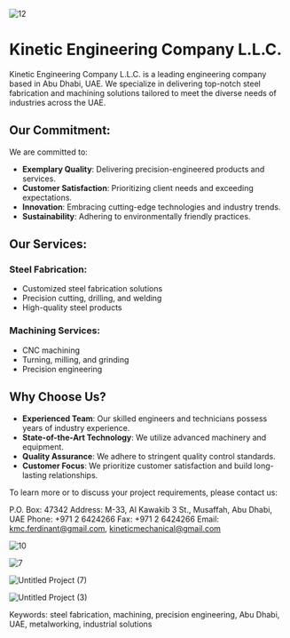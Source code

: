 ![12](https://github.com/user-attachments/assets/a79172cb-8a39-445d-8d22-dff194bd5d28)
# Kinetic Engineering Company L.L.C.

Kinetic Engineering Company L.L.C. is a leading engineering company based in Abu Dhabi, UAE. We specialize in delivering top-notch steel fabrication and machining solutions tailored to meet the diverse needs of industries across the UAE.

## Our Commitment:

We are committed to:
- **Exemplary Quality**: Delivering precision-engineered products and services.
- **Customer Satisfaction**: Prioritizing client needs and exceeding expectations.
- **Innovation**: Embracing cutting-edge technologies and industry trends.
- **Sustainability**: Adhering to environmentally friendly practices.

## Our Services:

### Steel Fabrication:
- Customized steel fabrication solutions
- Precision cutting, drilling, and welding
- High-quality steel products

### Machining Services:
- CNC machining
- Turning, milling, and grinding
- Precision engineering

## Why Choose Us?
- **Experienced Team**: Our skilled engineers and technicians possess years of industry experience.
- **State-of-the-Art Technology**: We utilize advanced machinery and equipment.
- **Quality Assurance**: We adhere to stringent quality control standards.
- **Customer Focus**: We prioritize customer satisfaction and build long-lasting relationships.



To learn more or to discuss your project requirements, please contact us:

P.O. Box: 47342
Address: M-33, Al Kawakib 3 St., Musaffah, Abu Dhabi, UAE
Phone: +971 2 6424266
Fax: +971 2 6424266
Email: kmc.ferdinant@gmail.com, kineticmechanical@gmail.com


![10](https://github.com/user-attachments/assets/3dbcd917-a47c-4308-a5af-4b53a7e9498f)

![7](https://github.com/user-attachments/assets/0cc0b0b5-fdd2-4acb-ab18-956e0f59eff5)

![Untitled Project (7)](https://github.com/user-attachments/assets/d2a06fb3-7ae7-48c4-89bb-82ec9ee0ca68)

![Untitled Project (3)](https://github.com/user-attachments/assets/2d86e5af-a84f-422e-a5ba-a876db2c6267)




Keywords: steel fabrication, machining, precision engineering, Abu Dhabi, UAE, metalworking, industrial solutions
